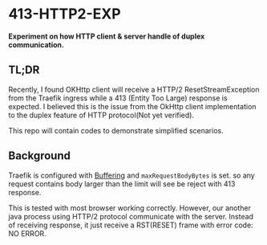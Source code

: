 # 413-HTTP2-EXP

**Experiment on how HTTP client &amp; server handle of duplex communication.**

## TL;DR
Recently, I found OKHttp client will receive a HTTP/2 ResetStreamException from the Traefik ingress while a 413 (Entity Too Large) response 
is expected. I believed this is the issue from the OkHttp client implementation to the duplex feature of HTTP protocol(Not yet verified).

This repo will contain codes to demonstrate simplified scenarios.

## Background

Traefik is configured with [Buffering](https://doc.traefik.io/traefik/middlewares/http/buffering/) and `maxRequestBodyBytes` is set. so any request contains body larger than the limit will see be reject with 413 response.

This is tested with most browser working correctly. However, our another java process using HTTP/2 protocol communicate with the server. Instead of receiving response, it just receive a RST(RESET) frame with error code: NO ERROR.
